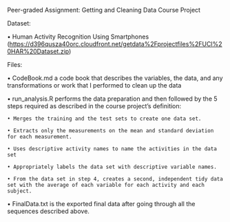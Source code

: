 Peer-graded Assignment: Getting and Cleaning Data Course Project

Dataset:

  • Human Activity Recognition Using Smartphones (https://d396qusza40orc.cloudfront.net/getdata%2Fprojectfiles%2FUCI%20HAR%20Dataset.zip)



Files:

  • CodeBook.md a code book that describes the variables, the data, and any transformations or work that I performed to clean up the data

  • run_analysis.R performs the data preparation and then followed by the 5 steps required as described in the course project’s definition:
  
    • Merges the training and the test sets to create one data set.
    
    • Extracts only the measurements on the mean and standard deviation for each measurement.
    
    • Uses descriptive activity names to name the activities in the data set
    
    • Appropriately labels the data set with descriptive variable names.
    
    • From the data set in step 4, creates a second, independent tidy data set with the average of each variable for each activity and each subject.
    
    
  • FinalData.txt is the exported final data after going through all the sequences described above.

